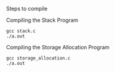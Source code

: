 Steps to compile

Compiling the Stack Program

```
gcc stack.c
./a.out
```

Compiling the Storage Allocation Program
```
gcc storage_allocation.c
./a.out
```
